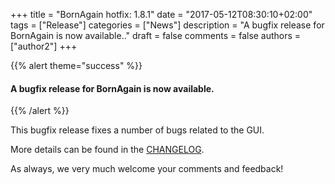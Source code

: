 +++
title = "BornAgain hotfix: 1.8.1"
date = "2017-05-12T08:30:10+02:00"
tags = ["Release"]
categories = ["News"]
description = "A bugfix release for BornAgain is now available.."
draft = false
comments = false
authors = ["author2"]
+++

{{% alert theme="success" %}}
#### A bugfix release for BornAgain is now available.
{{% /alert %}}


This bugfix release fixes a number of bugs related to the GUI.

More details can be found in the [CHANGELOG](http://apps.jcns.fz-juelich.de/src/BornAgain/CHANGELOG).

As always, we very much welcome your comments and feedback!
